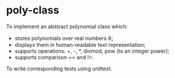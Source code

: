 # poly-class
To implement an abstract polynomial class which:
* stores polynomials over real numbers $\mathbb{R}$;
* displays them in human-readable text representation;
* supports operations: +, -, *, divmod, pow (to an integer power);
* supports comparison == and !=.

To write corresponding tests using unittest.
